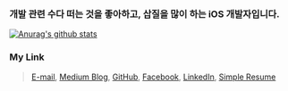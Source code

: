 ### 개발 관련 수다 떠는 것을 좋아하고, 삽질을 많이 하는 iOS 개발자입니다.

[![Anurag's github stats](https://github-readme-stats.vercel.app/api?username=ClintJang)](https://github.com/anuraghazra/github-readme-stats)

### My Link
> [E-mail](jang.wangsu@gmail.com), [Medium Blog](https://medium.com/@jang.wangsu), [GitHub](http://github.com/ClintJang), [Facebook](https://www.facebook.com/clint.jang.7), [LinkedIn](https://www.linkedin.com/in/clint-jang-504b711b1), [Simple Resume](https://github.com/ClintJang/resume)

<!--

### Hi there 👋

**ClintJang/ClintJang** is a ✨ _special_ ✨ repository because its `README.md` (this file) appears on your GitHub profile.

Here are some ideas to get you started:

- 🔭 I’m currently working on ...
- 🌱 I’m currently learning ...
- 👯 I’m looking to collaborate on ...
- 🤔 I’m looking for help with ...
- 💬 Ask me about ...
- 📫 How to reach me: ...
- 😄 Pronouns: ...
- ⚡ Fun fact: ...
-->

